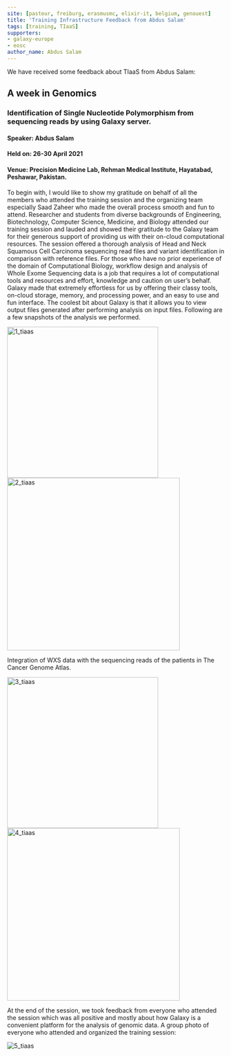 ```yaml
---
site: [pasteur, freiburg, erasmusmc, elixir-it, belgium, genouest]
title: 'Training Infrastructure Feedback from Abdus Salam'
tags: [training, TIaaS]
supporters:
- galaxy-europe
- eosc
author_name: Abdus Salam
---
```


We have received some feedback about TIaaS from Abdus Salam:

## A week in Genomics

### Identification of Single Nucleotide Polymorphism from sequencing reads by using Galaxy server.  

#### Speaker: Abdus Salam

#### Held on: 26-30 April 2021

#### Venue: Precision Medicine Lab, Rehman Medical Institute, Hayatabad, Peshawar, Pakistan. 

To begin with, I would like to show my gratitude on behalf of all the members who attended the training session and the organizing team especially Saad Zaheer who made the overall process smooth and fun to attend. Researcher and students from diverse backgrounds of Engineering, Biotechnology, Computer Science, Medicine, and Biology attended our training session and lauded and showed their gratitude to the Galaxy team for their generous support of providing us with their on-cloud computational resources. The session offered a thorough analysis of Head and Neck Squamous Cell Carcinoma sequencing read files and variant identification in comparison with reference files. For those who have no prior experience of the domain of Computational Biology, workflow design and analysis of Whole Exome Sequencing data is a job that requires a lot of computational tools and resources and effort, knowledge and caution on user’s behalf. Galaxy made that extremely effortless for us by offering their classy tools, on-cloud storage, memory, and processing power, and an easy to use and fun interface. The coolest bit about Galaxy is that it allows you to view output files generated after performing analysis on input files. Following are a few snapshots of the analysis we performed. 

<img src="/assets/media/tiaas_abdus/1_tiaas_abdus.png" alt="1_tiaas" width="350"/><img src="/assets/media/tiaas_abdus/2_tiaas_abdus.png" alt="2_tiaas" width="400"/>

Integration of WXS data with the sequencing reads of the patients in The Cancer Genome Atlas.

<img src="/assets/media/tiaas_abdus/3_tiaas_abdus.png" alt="3_tiaas" width="350"/><img src="/assets/media/tiaas_abdus/4_tiaas_abdus.png" alt="4_tiaas" width="400"/>

At the end of the session, we took feedback from everyone who attended the session which was all positive and mostly about how Galaxy is a convenient platform for the analysis of genomic data.
A group photo of everyone who attended and organized the training session:

![5_tiaas](/assets/media/tiaas_abdus/5_tiaas_abdus.jpg)